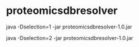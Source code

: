 # proteomicsdbresolver

java -Dselection=1 -jar proteomicsdbresolver-1.0.jar

java -Dselection=2 -jar proteomicsdbresolver-1.0.jar
